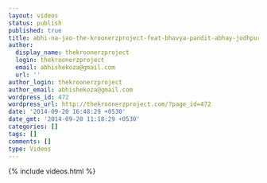 ```yaml
---
layout: videos
status: publish
published: true
title: abhi-na-jao-the-kroonerzproject-feat-bhavya-pandit-abhay-jodhpurkar
author:
  display_name: thekroonerzproject
  login: thekroonerzproject
  email: abhishekoza@gmail.com
  url: ''
author_login: thekroonerzproject
author_email: abhishekoza@gmail.com
wordpress_id: 472
wordpress_url: http://thekroonerzproject.com/?page_id=472
date: '2014-09-20 16:48:29 +0530'
date_gmt: '2014-09-20 11:18:29 +0530'
categories: []
tags: []
comments: []
type: Videos
---
```



{% include videos.html %}